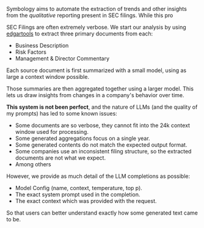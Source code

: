 Symbology aims to automate the extraction of trends and other insights from the _qualitative_ reporting present in SEC filings. While this pro

SEC Filings are often extremely verbose. We start our analysis by using [edgartools](https://github.com/dgunning/edgartools) to extract three primary documents from each:
  - Business Description
  - Risk Factors
  - Management & Director Commentary

Each source document is first summarized with a small model, using as large a context window possible.

Those summaries are then aggregated together using a larger model. This lets us draw insights from changes in a company's behavior over time.

**This system is not been perfect**, and the nature of LLMs (and the quality of my prompts) has led to some known issues:
- Some documents are so verbose, they cannot fit into the 24k context window used for processing.
- Some generated aggregations focus on a single year.
- Some generated contents do not match the expected output format.
- Some companies use an inconsistent filing structure, so the extracted documents are not what we expect.
- Among others

However, we provide as much detail of the LLM completions as possible:
- Model Config (name, context, temperature, top p).
- The exact system prompt used in the completion.
- The exact context which was provided with the request.

So that users can better understand exactly how some generated text came to be.